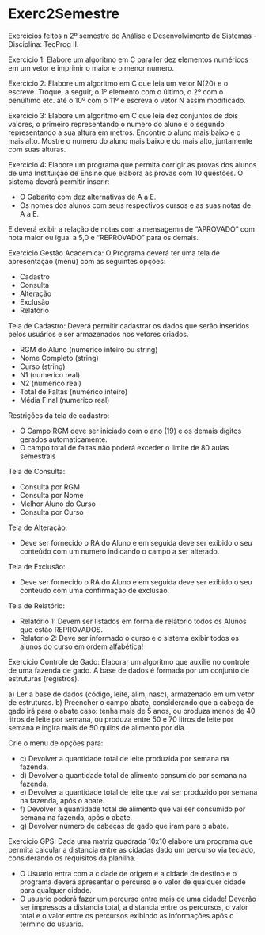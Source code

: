 # Exerc2Semestre
Exercícios feitos n 2º semestre de Análise e Desenvolvimento de Sistemas - Disciplina: TecProg II.

Exercício 1: Elabore um algoritmo em C para ler dez elementos numéricos em um vetor e imprimir o maior e o menor numero.

Exercício 2: Elabore um algoritmo em C que leia um vetor N(20) e o escreve. Troque, a seguir, o 1º elemento com o último, o 2º com o penúltimo etc. até o 10º com o 11º e escreva o vetor N assim modificado.

Exercício 3: Elabore um algoritmo em C que leia dez conjuntos de dois valores, o primeiro representando o numero do aluno e o segundo representando a sua altura em metros. Encontre o aluno mais baixo e o mais alto. Mostre o numero do aluno mais baixo e do mais alto, juntamente com suas alturas.

Exercício 4: Elabore um programa que permita corrigir as provas dos alunos de uma Instituição de Ensino que elabora as provas com 10 questões. O sistema deverá permitir inserir:
- O Gabarito com dez alternativas de A a E.
- Os nomes dos alunos com seus respectivos cursos e as suas notas de A a E.

E deverá exibir a relação de notas com a mensagemn de “APROVADO” com nota maior ou igual a 5,0 e “REPROVADO” para os demais.

Exercício Gestão Academica: O Programa deverá ter uma tela de apresentação (menu) com as seguintes opções: 
- Cadastro
- Consulta
- Alteração
- Exclusão
- Relatório

Tela de Cadastro: Deverá permitir cadastrar os dados que serão inseridos pelos usuários e ser armazenados nos vetores criados.
- RGM do Aluno (numerico inteiro ou string)
- Nome Completo (string)
- Curso (string)
- N1 (numerico real)
- N2 (numerico real)
- Total de Faltas (numérico inteiro)
- Média Final (numerico real)

Restrições da tela de cadastro:
- O Campo RGM deve ser iniciado com o ano (19) e os demais dígitos gerados automaticamente.
- O campo total de faltas não poderá exceder o limite de 80 aulas semestrais

Tela de Consulta:
- Consulta por RGM
- Consulta por Nome
- Melhor Aluno do Curso
- Consulta por Curso

Tela de Alteração:
- Deve ser fornecido o RA do Aluno e em seguida deve ser exibido o seu conteúdo com um numero indicando o campo a ser alterado.

Tela de Exclusão:
- Deve ser fornecido o RA do Aluno e em seguida deve ser exibido o seu conteudo com uma confirmação de exclusão.

Tela de Relatório:
- Relatório 1: Devem ser listados em forma de relatorio todos os Alunos que estão REPROVADOS.
- Relatorio 2: Deve ser informado o curso e o sistema exibir todos os alunos do curso em ordem alfabética!

Exercício Controle de Gado: Elaborar um algoritmo que auxilie no controle de uma fazenda de gado. A base de dados é formada por um conjunto de estruturas (registros).

a) Ler a base de dados (código, leite, alim, nasc), armazenado em um vetor de estruturas. 
b) Preencher o campo abate, considerando que a cabeça de gado irá para o abate caso: tenha mais de 5 anos, ou produza menos de 40 litros de leite por semana, ou produza entre 50 e 70 litros de leite por semana e ingira mais de 50 quilos de alimento por dia.

Crie o menu de opções para:
- c) Devolver a quantidade total de leite produzida por semana na fazenda. 
- d) Devolver a quantidade total de alimento consumido por semana na fazenda.
- e) Devolver a quantidade total de leite que vai ser produzido por semana na fazenda, após o abate.
- f) Devolver a quantidade total de alimento que vai ser consumido por semana na fazenda, após o abate.
- g) Devolver número de cabeças de gado que iram para o abate.

Exercicio GPS: Dada uma matriz quadrada 10x10 elabore um programa que permita calcular a distancia entre as cidadas dado um percurso via teclado, considerando os requisitos da planilha.
- O Usuario entra com a cidade de origem e a cidade de destino e o programa deverá apresentar o percurso e o valor de qualquer cidade para qualquer cidade.
- O usuario poderá fazer um percurso entre mais de uma cidade! Deverão ser impressos a distancia total, a distancia entre os percursos, o valor total e o valor entre os percursos exibindo as informações após o termino do usuario.

